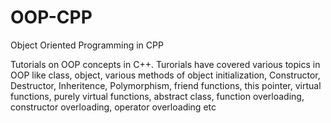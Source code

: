 # OOP-CPP
Object Oriented Programming in CPP

Tutorials on OOP concepts in C++. Turorials have covered various topics in OOP like class, object, various methods of object initialization, Constructor, Destructor, Inheritence, Polymorphism, friend functions, this pointer, virtual functions, purely virtual functions, abstract class, function overloading, constructor overloading, operator overloading etc
